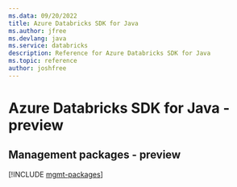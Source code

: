 ```yaml
---
ms.data: 09/20/2022
title: Azure Databricks SDK for Java
ms.author: jfree
ms.devlang: java
ms.service: databricks
description: Reference for Azure Databricks SDK for Java
ms.topic: reference
author: joshfree
---
```

# Azure Databricks SDK for Java - preview

## Management packages - preview
[!INCLUDE [mgmt-packages](databricks-mgmt-index.md)]